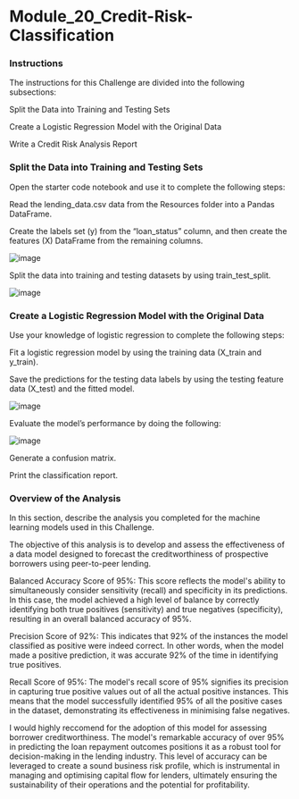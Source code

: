 # Module_20_Credit-Risk-Classification

### Instructions
The instructions for this Challenge are divided into the following subsections:

Split the Data into Training and Testing Sets

Create a Logistic Regression Model with the Original Data

Write a Credit Risk Analysis Report

### Split the Data into Training and Testing Sets
Open the starter code notebook and use it to complete the following steps:

Read the lending_data.csv data from the Resources folder into a Pandas DataFrame.

Create the labels set (y) from the “loan_status” column, and then create the features (X) DataFrame from the remaining columns.

![image](https://github.com/Dusko2779/BootCamp_credit-risk-classification/assets/134830906/a8258469-42b6-4e6c-8ac3-30204702115b)


Split the data into training and testing datasets by using train_test_split.

![image](https://github.com/Dusko2779/BootCamp_credit-risk-classification/assets/134830906/6fbaf3d5-fa63-4125-8043-f7c305b15d51)


### Create a Logistic Regression Model with the Original Data
Use your knowledge of logistic regression to complete the following steps:

Fit a logistic regression model by using the training data (X_train and y_train).

Save the predictions for the testing data labels by using the testing feature data (X_test) and the fitted model.

![image](https://github.com/Dusko2779/BootCamp_credit-risk-classification/assets/134830906/95a70284-a237-470e-add8-6ca6ab9bbca9)


Evaluate the model’s performance by doing the following:

![image](https://github.com/Dusko2779/BootCamp_credit-risk-classification/assets/134830906/40c62543-300d-48ab-a5c0-06dcb0392009)


Generate a confusion matrix.

Print the classification report.

### Overview of the Analysis

In this section, describe the analysis you completed for the machine learning models used in this Challenge.

The objective of this analysis is to develop and assess the effectiveness of a data model designed to forecast the creditworthiness of prospective borrowers using peer-to-peer lending. 

Balanced Accuracy Score of 95%: This score reflects the model's ability to simultaneously consider sensitivity (recall) and specificity in its predictions. In this case, the model achieved a high level of balance by correctly identifying both true positives (sensitivity) and true negatives (specificity), resulting in an overall balanced accuracy of 95%.

Precision Score of 92%: This indicates that 92% of the instances the model classified as positive were indeed correct. In other words, when the model made a positive prediction, it was accurate 92% of the time in identifying true positives.

Recall Score of 95%: The model's recall score of 95% signifies its precision in capturing true positive values out of all the actual positive instances. This means that the model successfully identified 95% of all the positive cases in the dataset, demonstrating its effectiveness in minimising false negatives.

I would highly reccomend for the adoption of this model for assessing borrower creditworthiness. The model's remarkable accuracy of over 95% in predicting the loan repayment outcomes positions it as a robust tool for decision-making in the lending industry. This level of accuracy can be leveraged to create a sound business risk profile, which is instrumental in managing and optimising capital flow for lenders, ultimately ensuring the sustainability of their operations and the potential for profitability.
